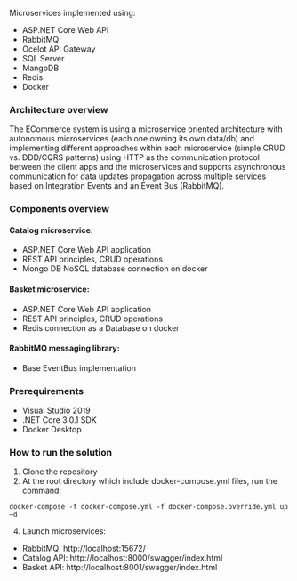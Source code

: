 Microservices implemented using:
- ASP.NET Core Web API
- RabbitMQ
- Ocelot API Gateway
- SQL Server
- MangoDB
- Redis
- Docker

### Architecture overview 

The ECommerce system is using a microservice oriented architecture with autonomous microservices (each one owning its own data/db) and implementing different approaches within each microservice (simple CRUD vs. DDD/CQRS patterns) using HTTP as the communication protocol between the client apps and the microservices and supports asynchronous communication for data updates propagation across multiple services based on Integration Events and an Event Bus (RabbitMQ). 

### Components overview 

#### Catalog microservice:
- ASP.NET Core Web API application
- REST API principles, CRUD operations
- Mongo DB NoSQL database connection on docker

#### Basket microservice:
- ASP.NET Core Web API application
- REST API principles, CRUD operations
- Redis connection as a Database on docker

#### RabbitMQ messaging library:
- Base EventBus implementation

### Prerequirements
- Visual Studio 2019
- .NET Core 3.0.1 SDK
- Docker Desktop

### How to run the solution
1. Clone the repository
2. At the root directory which include docker-compose.yml files, run the command:
``` 
docker-compose -f docker-compose.yml -f docker-compose.override.yml up –d
``` 
4. Launch microservices:
- RabbitMQ: http://localhost:15672/
- Catalog API: http://localhost:8000/swagger/index.html
- Basket API: http://localhost:8001/swagger/index.html
